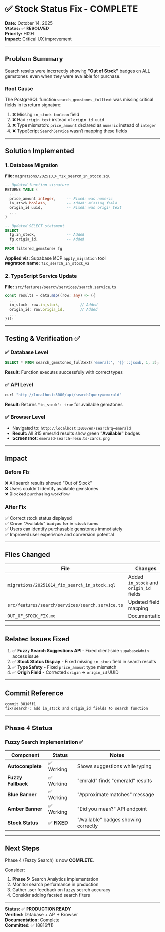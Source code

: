 # ✅ Stock Status Fix - COMPLETE

**Date:** October 14, 2025  
**Status:** ✅ **RESOLVED**  
**Priority:** HIGH  
**Impact:** Critical UX improvement

---

## **Problem Summary**

Search results were incorrectly showing **"Out of Stock"** badges on ALL gemstones, even when they were available for purchase.

### **Root Cause**

The PostgreSQL function `search_gemstones_fulltext` was missing critical fields in its return signature:

1. ❌ Missing `in_stock boolean` field
2. ❌ Had `origin text` instead of `origin_id uuid`
3. ❌ Type mismatch: `price_amount` declared as `numeric` instead of `integer`
4. ❌ TypeScript `SearchService` wasn't mapping these fields

---

## **Solution Implemented**

### **1. Database Migration**

**File:** `migrations/20251014_fix_search_in_stock.sql`

```sql
-- Updated function signature
RETURNS TABLE (
  ...
  price_amount integer,     -- Fixed: was numeric
  in_stock boolean,         -- Added: missing field
  origin_id uuid,           -- Fixed: was origin text
  ...
)

-- Updated SELECT statement
SELECT
  fg.in_stock,              -- Added
  fg.origin_id,             -- Added
  ...
FROM filtered_gemstones fg
```

**Applied via:** Supabase MCP `apply_migration` tool  
**Migration Name:** `fix_search_in_stock_v2`

### **2. TypeScript Service Update**

**File:** `src/features/search/services/search.service.ts`

```typescript
const results = data.map((row: any) => ({
  ...
  in_stock: row.in_stock,         // Added
  origin_id: row.origin_id,       // Added
  ...
}));
```

---

## **Testing & Verification** ✅

### **✅ Database Level**

```sql
SELECT * FROM search_gemstones_fulltext('emerald', '{}'::jsonb, 1, 3);
```

**Result:** Function executes successfully with correct types

### **✅ API Level**

```bash
curl "http://localhost:3000/api/search?query=emerald"
```

**Result:** Returns `"in_stock": true` for available gemstones

### **✅ Browser Level**

- Navigated to: `http://localhost:3000/en/search?q=emerald`
- **Result:** All 815 emerald results show green **"Available"** badges
- **Screenshot:** `emerald-search-results-cards.png`

---

## **Impact**

### **Before Fix**

❌ All search results showed "Out of Stock"  
❌ Users couldn't identify available gemstones  
❌ Blocked purchasing workflow

### **After Fix**

✅ Correct stock status displayed  
✅ Green "Available" badges for in-stock items  
✅ Users can identify purchasable gemstones immediately  
✅ Improved user experience and conversion potential

---

## **Files Changed**

| File                                             | Changes                                 | Status       |
| ------------------------------------------------ | --------------------------------------- | ------------ |
| `migrations/20251014_fix_search_in_stock.sql`    | Added `in_stock` and `origin_id` fields | ✅ Applied   |
| `src/features/search/services/search.service.ts` | Updated field mapping                   | ✅ Committed |
| `OUT_OF_STOCK_FIX.md`                            | Documentation                           | ✅ Updated   |

---

## **Related Issues Fixed**

1. ✅ **Fuzzy Search Suggestions API** - Fixed client-side `supabaseAdmin` access issue
2. ✅ **Stock Status Display** - Fixed missing `in_stock` field in search results
3. ✅ **Type Safety** - Fixed `price_amount` type mismatch
4. ✅ **Origin Field** - Corrected `origin` → `origin_id` UUID

---

## **Commit Reference**

```
commit 8816ff1
fix(search): add in_stock and origin_id fields to search function
```

---

## **Phase 4 Status**

### **Fuzzy Search Implementation** ✅

| Component          | Status       | Notes                                |
| ------------------ | ------------ | ------------------------------------ |
| **Autocomplete**   | ✅ Working   | Shows suggestions while typing       |
| **Fuzzy Fallback** | ✅ Working   | "emrald" finds "emerald" results     |
| **Blue Banner**    | ✅ Working   | "Approximate matches" message        |
| **Amber Banner**   | ✅ Working   | "Did you mean?" API endpoint         |
| **Stock Status**   | ✅ **FIXED** | "Available" badges showing correctly |

---

## **Next Steps**

Phase 4 (Fuzzy Search) is now **COMPLETE**.

Consider:

1. **Phase 5:** Search Analytics implementation
2. Monitor search performance in production
3. Gather user feedback on fuzzy search accuracy
4. Consider adding faceted search filters

---

**Status:** ✅ **PRODUCTION READY**  
**Verified:** Database + API + Browser  
**Documentation:** Complete  
**Committed:** ✅ (8816ff1)
